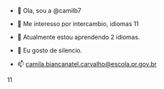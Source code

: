 - 👋 Ola, sou a @camilb7
- 👀 Me interesso por intercambio, idiomas<!---
8
camilab7/camilab7 is a ✨ special ✨ repository because its `README.md` (this file) appears on your GitHub profile.
9
You can click the Preview link to take a look at your changes.
10
--->
11

- 🌱 Atualmente estou aprendendo 2 idiomas.
- 💞️ Eu gosto de silencio.
- 📫 camila.biancanatel.carvalho@escola.pr.gov.br

 <!---
8
camilab7/camilab7 is a ✨ special ✨ repository because its `README.md` (this file) appears on your GitHub profile.
9
You can click the Preview link to take a look at your changes.
10
--->
11
